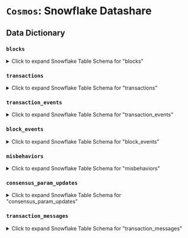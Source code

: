 # `Cosmos`: Snowflake Datashare

## Data Dictionary

### `blocks`

<details>
<summary>Click to expand Snowflake Table Schema for "blocks"</summary>

| Column Name             | Data Type        | Description                                               |
| ----------------------- | ---------------- | --------------------------------------------------------- |
| time                    | TIMESTAMP_NTZ(3) | Timestamp indicating when the block was created           |
| number                  | NUMBER(38,0)     | Height of the block in the Cosmos chain                   |
| date                    | DATE             | Calendar date associated with the block                   |
| hash                    | VARCHAR          | Unique identifier (hash) of the block                     |
| version_consensus_block | NUMBER(38,0)     | Version of the consensus protocol for blocks              |
| version_consensus_app   | NUMBER(38,0)     | Version of the consensus protocol for applications        |
| chain_id                | VARCHAR          | Identifier of the blockchain chain                        |
| last_block_id           | VARCHAR          | Identifier of the last block in the chain                 |
| last_commit_hash        | VARCHAR          | Hash of the last block's commit                           |
| data_hash               | VARCHAR          | Hash of the block's data (transactions)                   |
| validators_hash         | VARCHAR          | Hash of the current validator set                         |
| next_validators_hash    | VARCHAR          | Hash of the next validator set                            |
| consensus_hash          | VARCHAR          | Hash of the consensus parameters for this block           |
| app_hash                | VARCHAR          | Hash of the application state after applying this block   |
| last_results_hash       | VARCHAR          | Hash of the results of the last block's transactions      |
| evidence_hash           | VARCHAR          | Hash of any evidence of misbehavior in this block         |
| proposer_address        | VARCHAR          | Address of the validator proposing this block             |
| total_transactions      | NUMBER(38,0)     | Total number of transactions in the block                 |
| successful_transactions | NUMBER(38,0)     | Number of successfully executed transactions in the block |
| failed_transactions     | NUMBER(38,0)     | Number of transactions that failed in the block           |

</details>

### `transactions`

<details>
<summary>Click to expand Snowflake Table Schema for "transactions"</summary>

| Column Name  | Data Type        | Description                                                                 |
| ------------ | ---------------- | --------------------------------------------------------------------------- |
| block_time   | TIMESTAMP_NTZ(3) | Timestamp indicating when the block containing this transaction was created |
| block_number | NUMBER(38,0)     | Height of the block in the Cosmos chain containing this transaction         |
| block_date   | DATE             | Calendar date associated with the block containing this transaction         |
| block_hash   | VARCHAR          | Unique identifier (hash) of the block containing this transaction           |
| index        | NUMBER(10,0)     | Index of the transaction within the block                                   |
| hash         | VARCHAR          | Unique identifier (hash) of the transaction                                 |
| code         | NUMBER(10,0)     | Code representing the transaction's execution status                        |
| data         | VARCHAR          | Data associated with the transaction                                        |
| log          | VARCHAR          | Log of events generated during the transaction's execution                  |
| info         | VARCHAR          | Additional informational messages about the transaction's execution         |
| gas_wanted   | NUMBER(38,0)     | Amount of gas requested for the transaction's execution                     |
| gas_used     | NUMBER(38,0)     | Actual amount of gas used for the transaction's execution                   |
| codespace    | VARCHAR          | Namespace for categorizing errors related to the transaction                |

</details>

### `transaction_events`

<details>
<summary>Click to expand Snowflake Table Schema for "transaction_events"</summary>

| Column Name  | Data Type        | Description                                                                       |
| ------------ | ---------------- | --------------------------------------------------------------------------------- |
| block_time   | TIMESTAMP_NTZ(3) | Timestamp indicating when the block containing this transaction event was created |
| block_number | NUMBER(38,0)     | Height of the block in the Cosmos chain containing this transaction event         |
| block_date   | DATE             | Calendar date associated with the block containing this transaction event         |
| block_hash   | VARCHAR          | Unique identifier (hash) of the block containing this transaction event           |
| tx_hash      | VARCHAR          | Unique identifier (hash) of the transaction associated with this event            |
| index        | NUMBER(10,0)     | Index of the event within the transaction                                         |
| type         | VARCHAR          | Type of the event                                                                 |
| attributes   | ARRAY<VARCHAR>   | List of attributes associated with the event, represented as key-value pairs      |

</details>

### `block_events`

<details>
<summary>Click to expand Snowflake Table Schema for "block_events"</summary>

| Column Name  | Data Type        | Description                                                                  |
| ------------ | ---------------- | ---------------------------------------------------------------------------- |
| block_time   | TIMESTAMP_NTZ(3) | Timestamp indicating when the block containing this event was created        |
| block_number | NUMBER(38,0)     | Height of the block in the Cosmos chain containing this event                |
| block_date   | DATE             | Calendar date associated with the block containing this event                |
| block_hash   | VARCHAR          | Unique identifier (hash) of the block containing this event                  |
| index        | NUMBER(10,0)     | Index of the event within the block                                          |
| type         | VARCHAR          | Type of the event (eg, "block_start", "block_end")                           |
| attributes   | ARRAY<VARCHAR>   | List of attributes associated with the event, represented as key-value pairs |

</details>

### `misbehaviors`

<details>
<summary>Click to expand Snowflake Table Schema for "misbehaviors"</summary>

| Column Name        | Data Type        | Description                                                                 |
| ------------------ | ---------------- | --------------------------------------------------------------------------- |
| block_time         | TIMESTAMP_NTZ(3) | Timestamp indicating when the block containing this misbehavior was created |
| block_number       | NUMBER(38,0)     | Height of the block in the Cosmos chain containing this misbehavior         |
| block_date         | DATE             | Calendar date associated with the block containing this misbehavior         |
| block_hash         | VARCHAR          | Unique identifier (hash) of the block containing this misbehavior           |
| index              | NUMBER(10,0)     | Index of the misbehavior entry within the block                             |
| type               | VARCHAR          | Type of misbehavior (eg, "double_signing")                                  |
| validator_address  | VARCHAR          | Address of the validator committing the misbehavior                         |
| validator_power    | NUMBER(38,0)     | Voting power of the validator at the time of misbehavior                    |
| height             | NUMBER(38,0)     | Block height where the misbehavior occurred                                 |
| time               | TIMESTAMP_NTZ(3) | Time when the misbehavior occurred                                          |
| total_voting_power | NUMBER(38,0)     | Total voting power of all validators at the time of misbehavior             |

</details>

### `consensus_param_updates`

<details>
<summary>Click to expand Snowflake Table Schema for "consensus_param_updates"</summary>

| Column Name                 | Data Type        | Description                                                                      |
| --------------------------- | ---------------- | -------------------------------------------------------------------------------- |
| block_time                  | TIMESTAMP_NTZ(3) | Timestamp indicating when the block containing this consensus update was created |
| block_number                | NUMBER(38,0)     | Height of the block in the Cosmos chain containing this consensus update         |
| block_date                  | DATE             | Calendar date associated with the block containing this consensus update         |
| block_hash                  | VARCHAR          | Unique identifier (hash) of the block containing this consensus update           |
| block_max_bytes             | NUMBER(38,0)     | Maximum number of bytes allowed in a block                                       |
| block_max_gas               | NUMBER(38,0)     | Maximum gas allowed in a block                                                   |
| evidence_max_age_num_blocks | NUMBER(38,0)     | Maximum age of evidence in terms of block numbers                                |
| evidence_max_age_duration   | VARCHAR          | Maximum age of evidence in terms of time duration                                |
| evidence_max_bytes          | NUMBER(38,0)     | Maximum bytes of evidence allowed in the block                                   |
| validator_pub_key_types     | ARRAY<VARCHAR>   | List of allowed public key types for validators                                  |
| app_version                 | NUMBER(38,0)     | Version of the application associated with the consensus parameters              |

</details>

### `transaction_messages`

<details>
<summary>Click to expand Snowflake Table Schema for "transaction_messages"</summary>

| Column Name  | Data Type        | Description                                                                         |
| ------------ | ---------------- | ----------------------------------------------------------------------------------- |
| block_time   | TIMESTAMP_NTZ(3) | Timestamp indicating when the block containing this transaction message was created |
| block_number | NUMBER(38,0)     | Height of the block in the Cosmos chain containing this transaction message         |
| block_date   | DATE             | Calendar date associated with the block containing this transaction message         |
| block_hash   | VARCHAR          | Unique identifier (hash) of the block containing this transaction message           |
| tx_hash      | VARCHAR          | Unique identifier (hash) of the transaction associated with this message            |
| index        | NUMBER(10,0)     | Index of the message within the transaction                                         |
| type         | VARCHAR          | Type of the message                                                                 |
| value        | VARCHAR          | Raw hexadecimal representation of the message value                                 |

</details>







